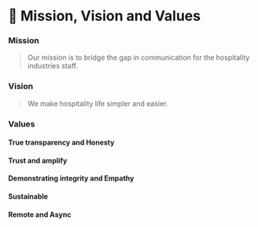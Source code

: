 # 🌟 Mission, Vision and Values

### Mission

> Our mission is to bridge the gap in communication for the hospitality industries staff.

### Vision

> We make hospitality life simpler and easier.



### Values

#### True transparency and Honesty

#### Trust and amplify

#### Demonstrating integrity and Empathy

#### Sustainable

#### Remote and Async

